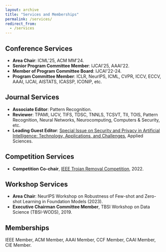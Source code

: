 ```yaml
---
layout: archive
title: "Services and Memberships"
permalink: /services/
redirect_from:
  - /services
---
```




## Conference Services
* **Area Chair**: ICML'25, ACM MM'24.
* **Senior Program Committee Member**: IJCAI'25, AAAI'22.
* **Member of Program Committee Board**: IJCAI'22-24.
* **Program Committee Member**: ICLR, NeurIPS, ICML, CVPR, ICCV, ECCV, AAAI, IJCAI, AISTATS, ICASSP, ICONIP, etc.


## Journal Services
- **Associate Editor**: Pattern Recognition.
- **Reviewer**: TPAMI, IJCV, TIFS, TDSC, TNNLS, TCSVT, TII, TOIS, Pattern Recognition, Neural Networks, Neurocomputing, Computers & Security, etc.
- **Leading Guest Editor**: [Special Issue on Security and Privacy in Artificial Intelligence: Technology, Applications, and Challenges](https://www.mdpi.com/journal/applsci/special_issues/BLU6K1M55X), Applied Sciences.

## Competition Services
* **Competition Co-chair**, [IEEE Trojan Removal Competition](http://www.trojan-removal.com/), 2022.

## Workshop Services
* **Area Chair**: NeurIPS Workshop on Robustness of Few-shot and Zero-shot Learning in Foundation Models (2023).
* **Executive Chairman Committee Member**, TBSI Workshop on Data Science (TBSI-WODS), 2019.

## Memberships
IEEE Member, ACM Member, AAAI Member, CCF Member, CAAI Member, CIE Member.
